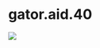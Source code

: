 # gator.aid.40

![](https://user-images.githubusercontent.com/84531761/141757958-e1f4ae7b-7d6f-44b2-8b47-b830ad6e3c98.jpg)

